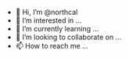 - 👋 Hi, I’m @northcal
- 👀 I’m interested in ...
- 🌱 I’m currently learning ...
- 💞️ I’m looking to collaborate on ...
- 📫 How to reach me ...

<!---
northcal/northcal is a ✨ special ✨ repository because its `README.md` (this file) appears on your GitHub profile.
You can click the Preview link to take a look at your changes.
--->
